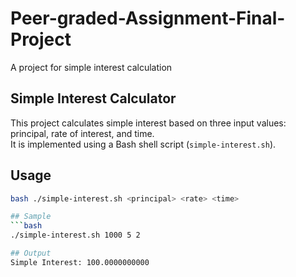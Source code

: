 # Peer-graded-Assignment-Final-Project
A project for simple interest calculation

## Simple Interest Calculator

This project calculates simple interest based on three input values: principal, rate of interest, and time.  
It is implemented using a Bash shell script (`simple-interest.sh`).

## Usage

```bash
bash ./simple-interest.sh <principal> <rate> <time>

## Sample
```bash
./simple-interest.sh 1000 5 2

## Output
Simple Interest: 100.0000000000
